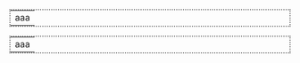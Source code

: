 <table style="border:2px dotted gray;"><tr><td>
aaa
</td></dr></table> 
<table style="border:2px dotted gray;"><tr><td>
aaa
</td></dr></table> 
